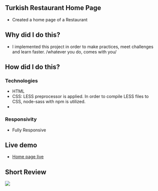 ## Turkish Restaurant Home Page
<ul>
<li>Created a home page of a Restaurant</li>
 </ul>
 
## Why did I do this?
<ul>
<li>I implemented this project in order to make practices, meet challenges and learn faster. /whatever you do, comes with you/</li>
 </ul>
 
## How did I do this?
### Technologies
<ul>
<li>HTML</li>
<li>CSS: LESS preprocessor is applied. In order to compile LESS files to CSS, node-sass with npm is utilized.</li>
<li></li>
 </ul>
 
### Responsivity
<ul>
<li>Fully Responsive</li>
</ul>
  
## Live demo
<ul> 
<li><a href="https://restaurant-home-page-nu.vercel.app/" target="_blank">Home page live</a></li>
</ul>

## Short Review

![](images/descriptive.gif)


